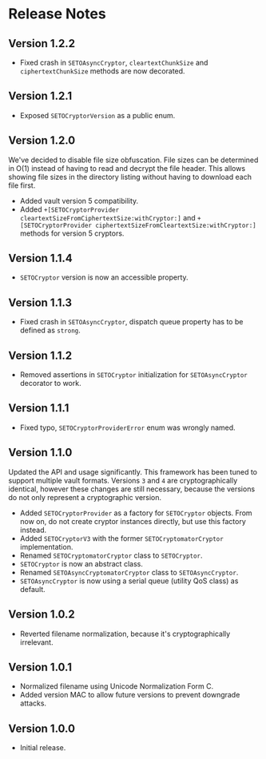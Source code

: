 # Release Notes

## Version 1.2.2

- Fixed crash in `SETOAsyncCryptor`, `cleartextChunkSize` and `ciphertextChunkSize` methods are now decorated.

## Version 1.2.1

- Exposed `SETOCryptorVersion` as a public enum.

## Version 1.2.0

We've decided to disable file size obfuscation. File sizes can be determined in O(1) instead of having to read and decrypt the file header. This allows showing file sizes in the directory listing without having to download each file first.

- Added vault version 5 compatibility.
- Added `+[SETOCryptorProvider cleartextSizeFromCiphertextSize:withCryptor:]` and `+[SETOCryptorProvider ciphertextSizeFromCleartextSize:withCryptor:]` methods for version 5 cryptors.

## Version 1.1.4

- `SETOCryptor` version is now an accessible property.

## Version 1.1.3

- Fixed crash in `SETOAsyncCryptor`, dispatch queue property has to be defined as `strong`.

## Version 1.1.2

- Removed assertions in `SETOCryptor` initialization for `SETOAsyncCryptor` decorator to work.

## Version 1.1.1

- Fixed typo, `SETOCryptorProviderError` enum was wrongly named.

## Version 1.1.0

Updated the API and usage significantly. This framework has been tuned to support multiple vault formats. Versions `3` and `4` are cryptographically identical, however these changes are still necessary, because the versions do not only represent a cryptographic version.

- Added `SETOCryptorProvider` as a factory for `SETOCryptor` objects. From now on, do not create cryptor instances directly, but use this factory instead.
- Added `SETOCryptorV3` with the former `SETOCryptomatorCryptor` implementation.
- Renamed `SETOCryptomatorCryptor` class to `SETOCryptor`.
- `SETOCryptor` is now an abstract class.
- Renamed `SETOAsyncCryptomatorCryptor` class to `SETOAsyncCryptor`.
- `SETOAsyncCryptor` is now using a serial queue (utility QoS class) as default.

## Version 1.0.2

- Reverted filename normalization, because it's cryptographically irrelevant.

## Version 1.0.1

- Normalized filename using Unicode Normalization Form C.
- Added version MAC to allow future versions to prevent downgrade attacks.

## Version 1.0.0

- Initial release.
